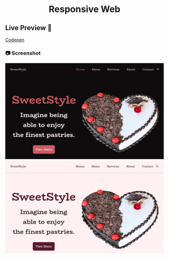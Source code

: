 <h1 align="center">Responsive Web</h1>

## Live Preview 🔧

<a href="https://codepen.io/carje/full/WNGVZpd">Codepen</a>

### :camera: Screenshot
<img src="https://raw.githubusercontent.com/Jean-carje/Responsive-website-cakery-main/master/art/art1.jpg" alt="dark">
<img src="https://raw.githubusercontent.com/Jean-carje/Responsive-website-cakery-main/master/art/art2.jpg" alt="light">